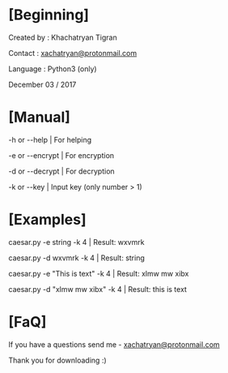 [Beginning]
===================================================

Created by	:	Khachatryan Tigran

Contact		:	xachatryan@protonmail.com

Language		:	Python3 (only)


December 03 / 2017


[Manual]
===================================================

-h or --help		|	For helping


-e or --encrypt	|	For encryption

-d or --decrypt	|	For decryption


-k or --key		|	Input key (only number > 1)


[Examples]
===================================================

caesar.py -e string -k 4		|	Result:	wxvmrk

caesar.py -d wxvmrk -k 4		|	Result:	string


caesar.py -e "This is text" -k 4	|	Result:	xlmw mw xibx

caesar.py -d "xlmw mw xibx" -k 4	|	Result:	this is text


[FaQ]
===================================================

If you have a questions send me - xachatryan@protonmail.com

Thank you for downloading :)
